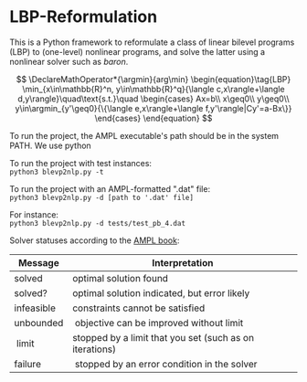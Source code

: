 # LBP-Reformulation

This is a Python framework to reformulate a class of linear bilevel programs (LBP) to (one-level) nonlinear programs, and solve the latter using a nonlinear solver such as *baron*.

$$
\DeclareMathOperator*{\argmin}{arg\min}
\begin{equation}\tag{LBP}
\min_{x\in\mathbb{R}^n, y\in\mathbb{R}^q}{\langle c,x\rangle+\langle d,y\rangle}\quad\text{s.t.}\quad
\begin{cases}
    Ax=b\\
    x\geq0\\
    y\geq0\\
    y\in\argmin_{y'\geq0}{\{\langle e,x\rangle+\langle f,y'\rangle|Cy'=a-Bx\}}
\end{cases}
\end{equation}
$$

To run the project, the AMPL executable's path should be in the system PATH. We use python <br>

To run the project with test instances:<br>
```python3 blevp2nlp.py -t```

To run the project with an AMPL-formatted ".dat" file:<br>
```python3 blevp2nlp.py -d [path to '.dat' file]```

For instance:<br>
```python3 blevp2nlp.py -d tests/test_pb_4.dat```

Solver statuses according to the [AMPL book](https://ampl.com/wp-content/uploads/Chapter-14-Interactions-with-Solvers-AMPL-Book.pdf):

| Message    | Interpretation                                          |
|------------|---------------------------------------------------------|
| solved     | optimal solution found                                  |
| solved?    | optimal solution indicated, but error likely            |
| infeasible | constraints cannot be satisfied                         |
| unbounded  | objective can be improved without limit                 |
| limit      | stopped by a limit that you set (such as on iterations) |
| failure    | stopped by an error condition in the solver             |
